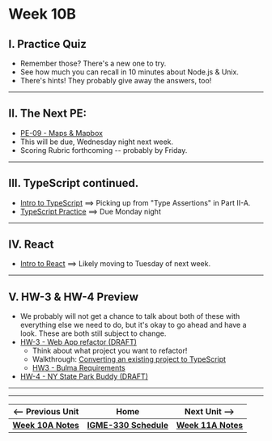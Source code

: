 # Week 10B

## I. Practice Quiz
- Remember those?  There's a new one to try.
- See how much you can recall in 10 minutes about Node.js & Unix.
- There's hints!  They probably give away the answers, too!

---

## II. The Next PE:

- [PE-09 - Maps & Mapbox](../pe/pe-09.md)
- This will be due, Wednesday night next week.
- Scoring Rubric forthcoming -- probably by Friday.

---

## III. TypeScript continued.

- [Intro to TypeScript](https://github.com/tonethar/IGME-330-Master/blob/master/notes/intro-typescript.md)  ==> Picking up from "Type Assertions" in Part II-A.
- [TypeScript Practice](../checkoffs/typescript-practice.md) ==> Due Monday night

---

## IV. React
- [Intro to React](https://github.com/tonethar/IGME-330-Master/blob/master/notes/react-intro.md) ==> Likely moving to Tuesday of next week.

---

## V. HW-3 & HW-4 Preview
- We probably will not get a chance to talk about both of these with everything else we need to do, but it's okay to go ahead and have a look.  These are both still subject to change.
- [HW-3 - Web App refactor (DRAFT)](../hw/hw-3.md)
  - Think about what project you want to refactor!
  - Walkthrough: [Converting an existing project to TypeScript](https://github.com/tonethar/IGME-330-Fall-2023/blob/main/hw/hw3-typescript-notes.md)
  - [HW3 - Bulma Requirements](../hw/hw3-bulma-requirements.md)
- [HW-4 - NY State Park Buddy (DRAFT)](https://github.com/tonethar/IGME-330-Spring-2023/blob/main/hw/hw-4.md)
  
<hr><hr>


| <-- Previous Unit | Home | Next Unit -->
| --- | --- | --- 
| [**Week 10A Notes**](10A.md)  |  [**IGME-330 Schedule**](../schedule.md) | [**Week 11A Notes**](11A.md)
